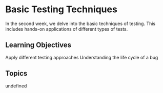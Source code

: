 # Basic Testing Techniques

In the second week, we delve into the basic techniques of testing. This includes hands-on applications of different types of tests.

## Learning Objectives
Apply different testing approaches
Understanding the life cycle of a bug

## Topics
undefined